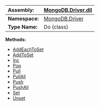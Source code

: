| **Assembly:** | [MongoDB.Driver.dll](MongoDB_Driver.md) |
|:--------------|:----------------------------------------|
| **Namespace:** | [MongoDB.Driver](N_MongoDB_Driver.md)   |
| **Type Name:** | Do (class)                              |

**Methods:**
  * [AddEachToSet](#AddEachToSet.md)
  * [AddToSet](#AddToSet.md)
  * [Inc](#Inc.md)
  * [Pop](#Pop.md)
  * [Pull](#Pull.md)
  * [PullAll](#PullAll.md)
  * [Push](#Push.md)
  * [PushAll](#PushAll.md)
  * [Set](#Set.md)
  * [Unset](#Unset.md)
